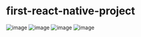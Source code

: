 # first-react-native-project
![image](https://github.com/ZCLegendary/CAShapeLayer/blob/master/first-react-native-project/show_one.gif)
![image](https://github.com/ZCLegendary/CAShapeLayer/blob/master/first-react-native-project/show_two.gif)
![image](https://github.com/ZCLegendary/CAShapeLayer/blob/master/first-react-native-project/show_three.gif)
![image](https://github.com/ZCLegendary/CAShapeLayer/blob/master/first-react-native-project/show_four.gif)
